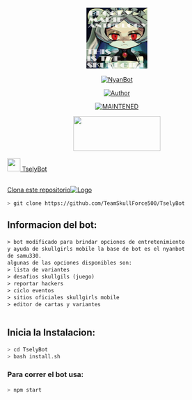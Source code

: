 <p align="center">
<img src="./src/assistant.jpg" width="140" height="140"/>
</p>
<p align="center">
<a href="#"><img title="NyanBot" src="https://img.shields.io/badge/TselyBot | Rooz | Team SkullForce 500-black?colorA=%23ff0000&colorB=%23000000&style=for-the-badge"></a>
</p>
<p align="center">
<a href="https://github.com/Samu330"><img title="Author" src="https://img.shields.io/badge/author-Samu330-green?colorA=%00ff00style=for-the-badge&logo=github"></a>
</p>
<p align="center">
<a href="#"><img title="MAINTENED" src="https://img.shields.io/badge/MAINTENED-YES-blue?colorA=%23ff0000&colorB=%230000ff&style=for-the-badge"</a>
</p>
<p align="center">
<img src="https://www.crackingpro.com/uploads/team_VIP.gif" width="200" height="80"/>
</p>
<img src="https://i.imgur.com/n1zo2wL.gif" width="30" height="30"/> TselyBot
</p>
<br />
    Clona este repositorio</h3><img src="https://raw.githubusercontent.com/othneildrew/Best-README-Template/master/images/logo.png" alt="Logo" width="20" height="20">
  </a>

```bash
> git clone https://github.com/TeamSkullForce500/TselyBot
```

## Informacion del bot:

```
> bot modificado para brindar opciones de entretenimiento
y ayuda de skullgirls mobile la base de bot es el nyanbot
de samu330.
algunas de las opciones disponibles son:
> lista de variantes
> desafios skullgils (juego)
> reportar hackers
> ciclo eventos
> sitios oficiales skullgirls mobile 
> editor de cartas y variantes
 
```

## Inicia la Instalacion:

```bash
> cd TselyBot
> bash install.sh
```

### Para correr el bot usa:
```bash
> npm start
```

